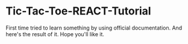 # Tic-Tac-Toe-REACT-Tutorial
First time tried to learn something by using official documentation. And here's the result of it. Hope you'll like it.
